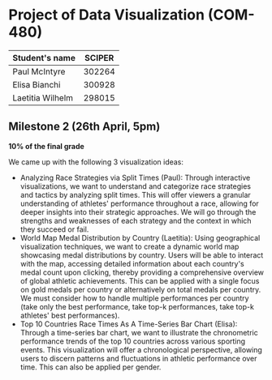 # Project of Data Visualization (COM-480)

| Student's name | SCIPER |
| -------------- | ------ |
| Paul McIntyre | 302264 |
| Elisa Bianchi | 300928 |
| Laetitia Wilhelm | 298015 |

## Milestone 2 (26th April, 5pm)

**10% of the final grade**

We came up with the following 3 visualization ideas:
  - Analyzing Race Strategies via Split Times (Paul): Through interactive visualizations, we want to understand and categorize race strategies and tactics by analyzing split times. This will offer viewers a granular understanding of athletes' performance throughout a race, allowing for deeper insights into their strategic approaches. We will go through the strengths and weaknesses of each strategy and the context in which they succeed or fail.
  - World Map Medal Distribution by Country (Laetitia): Using geographical visualization techniques, we want to create a dynamic world map showcasing medal distributions by country. Users will be able to interact with the map, accessing detailed information about each country's medal count upon clicking, thereby providing a comprehensive overview of global athletic achievements. This can be applied with a single focus on gold medals per country or alternatively on total medals per country. We must consider how to handle multiple performances per country (take only the best performance, take top-k performances, take top-k athletes' best performances).
  - Top 10 Countries Race Times As A Time-Series Bar Chart (Elisa): Through a time-series bar chart, we want to illustrate the chronometric performance trends of the top 10 countries across various sporting events. This visualization will offer a chronological perspective, allowing users to discern patterns and fluctuations in athletic performance over time. This can also be applied per gender.
